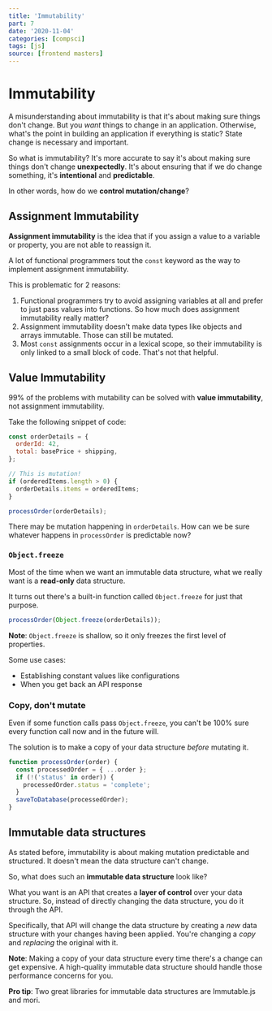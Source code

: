 ```yaml
---
title: 'Immutability'
part: 7
date: '2020-11-04'
categories: [compsci]
tags: [js]
source: [frontend masters]
---
```


# Immutability

A misunderstanding about immutability is that it's about making sure things don't change. But you _want_ things to change in an application. Otherwise, what's the point in building an application if everything is static? State change is necessary and important.

So what is immutability? It's more accurate to say it's about making sure things don't change **unexpectedly**. It's about ensuring that if we do change something, it's **intentional** and **predictable**.

In other words, how do we **control mutation/change**?

## Assignment Immutability

**Assignment immutability** is the idea that if you assign a value to a variable or property, you are not able to reassign it.

A lot of functional programmers tout the `const` keyword as the way to implement assignment immutability.

This is problematic for 2 reasons:

1. Functional programmers try to avoid assigning variables at all and prefer to just pass values into functions. So how much does assignment immutability really matter?
2. Assignment immutability doesn't make data types like objects and arrays immutable. Those can still be mutated.
3. Most `const` assignments occur in a lexical scope, so their immutability is only linked to a small block of code. That's not that helpful.

## Value Immutability

99% of the problems with mutability can be solved with **value immutability**, not assignment immutability.

Take the following snippet of code:

```js
const orderDetails = {
  orderId: 42,
  total: basePrice + shipping,
};

// This is mutation!
if (orderedItems.length > 0) {
  orderDetails.items = orderedItems;
}

processOrder(orderDetails);
```

There may be mutation happening in `orderDetails`. How can we be sure whatever happens in `processOrder` is predictable now?

### `Object.freeze`

Most of the time when we want an immutable data structure, what we really want is a **read-only** data structure.

It turns out there's a built-in function called `Object.freeze` for just that purpose.

```js
processOrder(Object.freeze(orderDetails));
```

**Note**: `Object.freeze` is shallow, so it only freezes the first level of properties.

Some use cases:

- Establishing constant values like configurations
- When you get back an API response

### Copy, don't mutate

Even if some function calls pass `Object.freeze`, you can't be 100% sure every function call now and in the future will.

The solution is to make a copy of your data structure _before_ mutating it.

```js
function processOrder(order) {
  const processedOrder = { ...order };
  if (!('status' in order)) {
    processedOrder.status = 'complete';
  }
  saveToDatabase(processedOrder);
}
```

## Immutable data structures

As stated before, immutability is about making mutation predictable and structured. It doesn't mean the data structure can't change.

So, what does such an **immutable data structure** look like?

What you want is an API that creates a **layer of control** over your data structure. So, instead of directly changing the data structure, you do it through the API.

Specifically, that API will change the data structure by creating a _new_ data structure with your changes having been applied. You're changing a _copy_ and _replacing_ the original with it.

**Note**: Making a copy of your data structure every time there's a change can get expensive. A high-quality immutable data structure should handle those performance concerns for you.

**Pro tip**: Two great libraries for immutable data structures are Immutable.js and mori.

